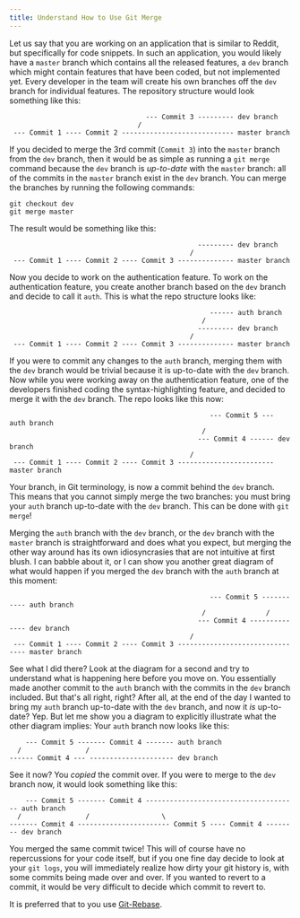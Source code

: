 ```yaml
---
title: Understand How to Use Git Merge
---
```

Let us say that you are working on an application that is similar to Reddit, but specifically for code snippets. In such an application, you would likely have a `master` branch which contains all the released features, a `dev` branch which might contain features that have been coded, but not implemented yet. Every developer in the team will create his own branches off the `dev` branch for individual features. The repository structure would look something like this:

                                      --- Commit 3 --------- dev branch 
                                    /
     --- Commit 1 ---- Commit 2 ---------------------------- master branch

If you decided to merge the 3rd commit (`Commit 3`) into the `master` branch from the `dev` branch, then it would be as simple as running a `git merge` command because the `dev` branch is _up-to-date_ with the `master` branch: all of the commits in the `master` branch exist in the `dev` branch. You can merge the branches by running the following commands:  

    git checkout dev
    git merge master

The result would be something like this:

                                                   --------- dev branch 
                                                 /
     --- Commit 1 ---- Commit 2 ---- Commit 3 -------------- master branch

Now you decide to work on the authentication feature. To work on the authentication feature, you create another branch based on the `dev` branch and decide to call it `auth`. This is what the repo structure looks like:

                                                      ------ auth branch
                                                    /
                                                   --------- dev branch 
                                                 /
     --- Commit 1 ---- Commit 2 ---- Commit 3 -------------- master branch

If you were to commit any changes to the `auth` branch, merging them with the `dev` branch would be trivial because it is up-to-date with the `dev` branch. Now while you were working away on the authentication feature, one of the developers finished coding the syntax-highlighting feature, and decided to merge it with the `dev` branch. The repo looks like this now:

                                                      --- Commit 5 --- auth branch
                                                    /
                                                   --- Commit 4 ------ dev branch 
                                                 /
     --- Commit 1 ---- Commit 2 ---- Commit 3 ------------------------ master branch

Your branch, in Git terminology, is now a commit behind the `dev` branch. This means that you cannot simply merge the two branches: you must bring your `auth` branch up-to-date with the `dev` branch. This can be done with `git merge`!

Merging the `auth` branch with the `dev` branch, or the `dev` branch with the `master` branch is straightforward and does what you expect, but merging the other way around has its own idiosyncrasies that are not intuitive at first blush. I can babble about it, or I can show you another great diagram of what would happen if you merged the `dev` branch with the `auth` branch at this moment:

                                                      --- Commit 5 ----------- auth branch
                                                    /               /
                                                   --- Commit 4 -------------- dev branch 
                                                 /
     --- Commit 1 ---- Commit 2 ---- Commit 3 -------------------------------- master branch

See what I did there? Look at the diagram for a second and try to understand what is happening here before you move on. You essentially made another commit to the `auth` branch with the commits in the `dev` branch included. But that's all right, right? After all, at the end of the day I wanted to bring my `auth` branch up-to-date with the `dev` branch, and now it _is_ up-to-date? Yep. But let me show you a diagram to explicitly illustrate what the other diagram implies: Your `auth` branch now looks like this:

        --- Commit 5 ------- Commit 4 ------- auth branch
      /                /
    ------ Commit 4 --- --------------------- dev branch

See it now? You _copied_ the commit over. If you were to merge to the `dev` branch now, it would look something like this:

        --- Commit 5 ------- Commit 4 -------------------------------------- auth branch
      /                /                  \
    ------- Commit 4 ----------------------- Commit 5 ---- Commit 4 -------- dev branch

You merged the same commit twice! This will of course have no repercussions for your code itself, but if you one fine day decide to look at your `git logs`, you will immediately realize how dirty your git history is, with some commits being made over and over. If you wanted to revert to a commit, it would be very difficult to decide which commit to revert to.

It is preferred that to you use [Git-Rebase](http://forum.freecodecamp.com/t/how-to-use-git-rebase/13226).